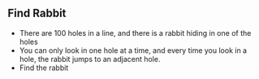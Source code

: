 ## Find Rabbit

- There are 100 holes in a line, and there is a rabbit hiding in one of the holes
- You can only look in one hole at a time, and every time you look in a hole, the rabbit jumps to an adjacent hole.
- Find the rabbit
